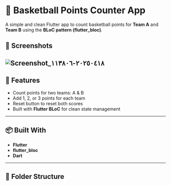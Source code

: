 # 🏀 Basketball Points Counter App

A simple and clean Flutter app to count basketball points for **Team A** and **Team B** using the **BLoC pattern (flutter_bloc)**.

## 📱 Screenshots



![Screenshot_٢٠٢٥٠٤١٨-١١٣٨٠٦](https://github.com/user-attachments/assets/b9aaff66-5b0b-4e2f-9ee2-c4d1124bf2b3)
---

## 🚀 Features

- Count points for two teams: A & B
- Add 1, 2, or 3 points for each team
- Reset button to reset both scores
- Built with **Flutter BLoC** for clean state management

---

## 📦 Built With

- **Flutter**
- **flutter_bloc**
- **Dart**

---

## 📁 Folder Structure

